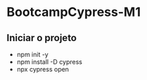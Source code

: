 # BootcampCypress-M1

## Iniciar o projeto
* npm init -y
* npm install -D cypress
* npx cypress open